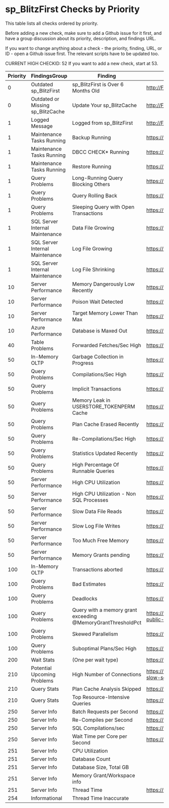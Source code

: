 # sp_BlitzFirst Checks by Priority

This table lists all checks ordered by priority. 

Before adding a new check, make sure to add a Github issue for it first, and have a group discussion about its priority, description, and findings URL.

If you want to change anything about a check - the priority, finding, URL, or ID - open a Github issue first. The relevant scripts have to be updated too.

CURRENT HIGH CHECKID: 52
If you want to add a new check, start at 53.

| Priority | FindingsGroup | Finding | URL | CheckID |
|----------|---------------------------------|---------------------------------------|-------------------------------------------------|----------|
| 0 | Outdated sp_BlitzFirst | sp_BlitzFirst is Over 6 Months Old | http://FirstResponderKit.org/ | 27 |
| 0 | Outdated or Missing sp_BlitzCache | Update Your sp_BlitzCache | http://FirstResponderKit.org/ | 36 |
| 1 | Logged Message | Logged from sp_BlitzFirst | http://FirstResponderKit.org | 38 |
| 1 | Maintenance Tasks Running | Backup Running | https://www.brentozar.com/askbrent/backups | 1 |
| 1 | Maintenance Tasks Running | DBCC CHECK* Running | https://www.brentozar.com/askbrent/dbcc | 2 |
| 1 | Maintenance Tasks Running | Restore Running | https://www.brentozar.com/askbrent/backups | 3 |
| 1 | Query Problems | Long-Running Query Blocking Others | https://www.brentozar.com/go/blocking | 5 |
| 1 | Query Problems | Query Rolling Back | https://www.brentozar.com/go/rollback | 9 |
| 1 | Query Problems | Sleeping Query with Open Transactions | https://www.brentozar.com/go/sleeping | 8 |
| 1 | SQL Server Internal Maintenance | Data File Growing | https://www.brentozar.com/go/instant | 4 |
| 1 | SQL Server Internal Maintenance | Log File Growing | https://www.brentozar.com/go/logsize | 13 |
| 1 | SQL Server Internal Maintenance | Log File Shrinking | https://www.brentozar.com/go/logsize | 14 |
| 10 | Server Performance | Memory Dangerously Low Recently | https://www.brentozar.com/go/memhist | 52 |
| 10 | Server Performance | Poison Wait Detected | https://www.brentozar.com/go/poison | 30 |
| 10 | Server Performance | Target Memory Lower Than Max | https://www.brentozar.com/go/target | 35 |
| 10 | Azure Performance | Database is Maxed Out | https://www.brentozar.com/go/maxedout | 41 |
| 40 | Table Problems | Forwarded Fetches/Sec High | https://www.brentozar.com/go/fetch | 29 |
| 50 | In-Memory OLTP | Garbage Collection in Progress | https://www.brentozar.com/go/garbage | 31 |
| 50 | Query Problems | Compilations/Sec High | https://www.brentozar.com/go/compile | 15 |
| 50 | Query Problems | Implicit Transactions | https://www.brentozar.com/go/ImplicitTransactions/ | 37 |
| 50 | Query Problems | Memory Leak in USERSTORE_TOKENPERM Cache | https://www.brentozar.com/go/userstore | 45 |
| 50 | Query Problems | Plan Cache Erased Recently | https://www.brentozar.com/go/freeproccache | 7 |
| 50 | Query Problems | Re-Compilations/Sec High | https://www.brentozar.com/go/recompile | 16 |
| 50 | Query Problems | Statistics Updated Recently | https://www.brentozar.com/go/stats | 44 |
| 50 | Query Problems | High Percentage Of Runnable Queries | https://erikdarlingdata.com/go/RunnableQueue/ | 47 |
| 50 | Server Performance | High CPU Utilization | https://www.brentozar.com/go/cpu | 24 |
| 50 | Server Performance | High CPU Utilization - Non SQL Processes | https://www.brentozar.com/go/cpu | 28 |
| 50 | Server Performance | Slow Data File Reads | https://www.brentozar.com/go/slow | 11 |
| 50 | Server Performance | Slow Log File Writes | https://www.brentozar.com/go/slow | 12 |
| 50 | Server Performance | Too Much Free Memory | https://www.brentozar.com/go/freememory | 34 |
| 50 | Server Performance | Memory Grants pending | https://www.brentozar.com/blitz/memory-grants | 39 |
| 100 | In-Memory OLTP | Transactions aborted | https://www.brentozar.com/go/aborted | 32 |
| 100 | Query Problems | Bad Estimates | https://www.brentozar.com/go/skewedup | 42 |
| 100 | Query Problems | Deadlocks | https://www.brentozar.com/go/deadlocks | 51 |
| 100 | Query Problems | Query with a memory grant exceeding @MemoryGrantThresholdPct | https://www.brentozar.com/memory-grants-sql-servers-public-toilet/ | 46 |
| 100 | Query Problems | Skewed Parallelism | https://www.brentozar.com/go/skewedup | 43 |
| 100 | Query Problems | Suboptimal Plans/Sec High | https://www.brentozar.com/go/suboptimal | 33 |
| 200 | Wait Stats | (One per wait type) | https://www.brentozar.com/sql/wait-stats/#(waittype) | 6 |
| 210 | Potential Upcoming Problems | High Number of Connections |https://www.brentozar.com/archive/2014/05/connections-slow-sql-server-threadpool/ | 49 |
| 210 | Query Stats | Plan Cache Analysis Skipped | https://www.brentozar.com/go/topqueries | 18 |
| 210 | Query Stats | Top Resource-Intensive Queries | https://www.brentozar.com/go/topqueries | 17 |
| 250 | Server Info | Batch Requests per Second | https://www.brentozar.com/go/measure | 19 |
| 250 | Server Info | Re-Compiles per Second | https://www.brentozar.com/go/measure | 26 |
| 250 | Server Info | SQL Compilations/sec | https://www.brentozar.com/go/measure | 25 |
| 250 | Server Info | Wait Time per Core per Second | https://www.brentozar.com/go/measure | 20 |
| 251 | Server Info | CPU Utilization |  | 23 |
| 251 | Server Info | Database Count |  | 22 |
| 251 | Server Info | Database Size, Total GB |  | 21 |
| 251 | Server Info | Memory Grant/Workspace info |  | 40 |
| 251 | Server Info | Thread Time | https://www.brentozar.com/go/threadtime | 50 |
| 254 | Informational | Thread Time Inaccurate |  | 48 |
